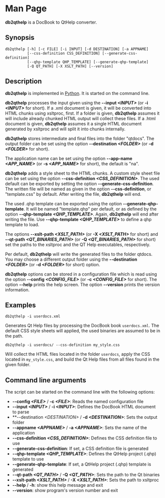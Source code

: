 # Man Page

**db2qthelp** is a DocBook to QtHelp converter. 

## Synopsis

```console
db2qthelp [-h] [-c FILE] [-i INPUT] [-d DESTINATION] [-a APPNAME]
          [--css-definition CSS_DEFINITION] [--generate-css-definition]
          [--qhp-template QHP_TEMPLATE] [--generate-qhp-template]
          [-Q QT_PATH] [-X XSLT_PATH] [--version]
```

## Description

**db2qthelp** is implemented in [Python](https://www.python.org/). It is started on the command line.

**db2qthelp** processes the input given using the **--input *&lt;INPUT&gt;*** (or **-i *&lt;INPUT&gt;*** for short). If a .xml document is given, it will be converted into HTML chunks using xsltproc, first. If a folder is given, **db2qthelp** assumes it will include already chunked HTML output will collect these files. If a .html document is given, **db2qthelp** assumes it a single HTML document generated by xsltproc and will split it into chunks internally.

**db2qthelp** stores intermediate and final files into the folder "qtdocs". The output folder can be set using the option **--destination *&lt;FOLDER&gt;*** (or **-d *&lt;FOLDER&gt;*** for short).

The application name can be set using the option **--app-name *&lt;APP_NAME&gt;*** (or **-s *&lt;APP_NAME&gt;*** for short), the default is "na".

**db2qthelp** adds a style sheet to the HTML chunks. A custom style sheet file can be set using the option **--css-definition *&lt;CSS_DEFINITION&gt;***. The used default can be exported by setting the option **--generate-css-definition**. The written file will be named as given in the option **--css-definition**, or "template.css" by default. After writing the file, **db2qthelp** will end.

The used .qhp template can be exported using the option **--generate-qhp-template**. It will be named "template.qhp" per default, or as defined by the option **--qhp-template *&lt;QHP_TEMPLATE&gt;***. Again, **db2qthelp** will end after writing the file. Use **--qhp-template *&lt;QHP_TEMPLATE&gt;*** to define a qhp template to load.

The options **--xslt-path *&lt;XSLT_PATH&gt;*** (or **-X *&lt;XSLT_PATH&gt;*** for short) and **--qt-path *&lt;QT_BINARIES_PATH&gt;*** (or **-Q *&lt;QT_BINARIES_PATH&gt;*** for short) set the paths to the xsltproc and the QT Help executables, respectively.

Per default, **db2qthelp** will write the generated files to the folder qtdocs. You may choose a different output folder using the __--destination _&lt;FOLDER&gt;___ (or __-d _&lt;FOLDER&gt;___ for short) option.

**db2qthelp** options can be stored in a configuration file which is read using the option **--config *&lt;CONFIG_FILE&gt;*** (or **-c *&lt;CONFIG_FILE&gt;*** for short). The option **--help** prints the help screen. The option **--version** prints the version information.


## Examples

```shell
db2qthelp -i userdocs.xml
```

Generates Qt Help files by processing the DocBook book ```userdocs.xml```. The default CSS style sheets will applied, the used binaries are assumed to be in the path.

```shell
db2qthelp -i userdocs/ --css-definition my_style.css
```

Will collect the HTML files located in the folder ```userdocs```, apply the CSS located in ```my_style.css```, and build the Qt Help files from all files found in the given folder.


## Command line arguments

The script can be started on the command line with the following options:

* **--config *&lt;FILE&gt;*** / **-c *&lt;FILE&gt;***: Reads the named configuration file
* **--input *&lt;INPUT&gt;*** / **-i *&lt;INPUT&gt;***: Defines the DocBook HTML document to parse
* **--destination *&lt;DESTINATION&gt;* / **-d *&lt;DESTINATION&gt;***: Sets the output folder
* **--appname *&lt;APPNAME&gt;*** / **-a *&lt;APPNAME&gt;***: Sets the name of the application
* **--css-definition *&lt;CSS_DEFINITION&gt;***: Defines the CSS definition file to use
* **--generate-css-definition**: If set, a CSS definition file is generated
* **--qhp-template *&lt;QHP_TEMPLATE&gt;***: Defines the QtHelp project (.qhp) template to use
* **--generate-qhp-template**: If set, a QtHelp project (.qhp) template is generated
* **--qt-path *&lt;QT_PATH&gt;*** / **-Q *&lt;QT_PATH&gt;***: Sets the path to the Qt binaries
* **--xslt-path *&lt;XSLT_PATH&gt;*** / **-X *&lt;XSLT_PATH&gt;***: Sets the path to xsltproc
* **--help** / **-h**: show this help message and exit
* **--version**: show program's version number and exit
